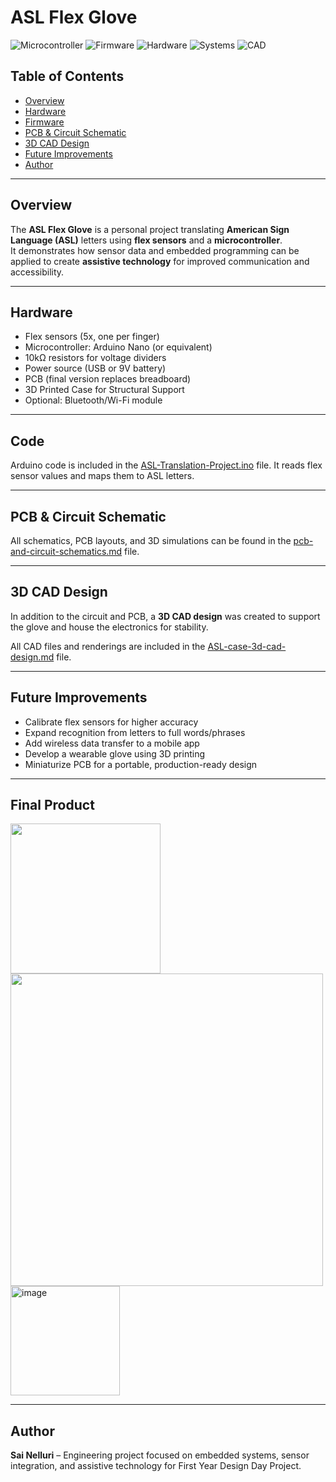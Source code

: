 # ASL Flex Glove

![Microcontroller](https://img.shields.io/badge/Microcontroller-Arduino_Nano-blue)
![Firmware](https://img.shields.io/badge/Firmware-C/C++-brightgreen)
![Hardware](https://img.shields.io/badge/Hardware-PCB_Design-orange)
![Systems](https://img.shields.io/badge/Domain-Embedded_Systems-purple)
![CAD](https://img.shields.io/badge/Tools-3D_CAD-yellow)

## Table of Contents
- [Overview](#overview)
- [Hardware](#hardware)
- [Firmware](#code)
- [PCB & Circuit Schematic](#pcb--circuit-schematic)
- [3D CAD Design](#3d-cad-design)
- [Future Improvements](#future-improvements)
- [Author](#author)

---

## Overview
The **ASL Flex Glove** is a personal project translating **American Sign Language (ASL)** letters using **flex sensors** and a **microcontroller**.  
It demonstrates how sensor data and embedded programming can be applied to create **assistive technology** for improved communication and accessibility.

---

## Hardware
- Flex sensors (5x, one per finger)  
- Microcontroller: Arduino Nano (or equivalent)  
- 10kΩ resistors for voltage dividers  
- Power source (USB or 9V battery)  
- PCB (final version replaces breadboard)
- 3D Printed Case for Structural Support
- Optional: Bluetooth/Wi-Fi module  

---

## Code
Arduino code is included in the [ASL-Translation-Project.ino](ASL-Translation-Project-Code.ino) file.
It reads flex sensor values and maps them to ASL letters.

---

## PCB & Circuit Schematic
All schematics, PCB layouts, and 3D simulations can be found in the 
[pcb-and-circuit-schematics.md](PCB-and-Circuit-Schematics.md) file.

---

## 3D CAD Design
In addition to the circuit and PCB, a **3D CAD design** was created to support the glove and house the electronics for stability.  

All CAD files and renderings are included in the [ASL-case-3d-cad-design.md](ASL-case-3d-cad-design.md) file.

---

## Future Improvements
- Calibrate flex sensors for higher accuracy  
- Expand recognition from letters to full words/phrases  
- Add wireless data transfer to a mobile app  
- Develop a wearable glove using 3D printing  
- Miniaturize PCB for a portable, production-ready design  

---

## Final Product

  <img src="https://github.com/user-attachments/assets/ece95dc0-f202-4c32-bcf1-4f686941de12" width="240"/>  <img src="https://github.com/user-attachments/assets/9c8471cb-b8b4-4360-ac5d-c65a459834a2" width="500"/> <img width="175" alt="image" src="https://github.com/user-attachments/assets/645c9ed3-431d-47db-bca3-231cc4466e02" />


---

## Author
**Sai Nelluri** – Engineering project focused on embedded systems, sensor integration, and assistive technology for First Year Design Day Project.




